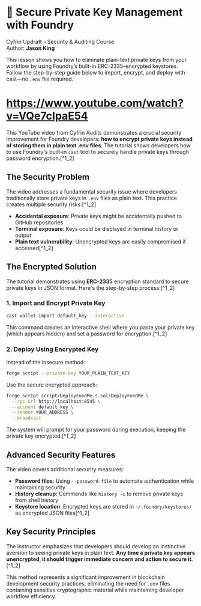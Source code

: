 # 🔐 Secure Private Key Management with Foundry

Cyfrin Updraft – Security & Auditing Course  
Author: **Jason King**  

This lesson shows you how to eliminate plain-text private keys from your workflow by using Foundry’s built-in ERC-2335–encrypted keystores. Follow the step-by-step guide below to import, encrypt, and deploy with cast—no `.env` file required.


# https://www.youtube.com/watch?v=VQe7cIpaE54

This YouTube video from Cyfrin Audits demonstrates a crucial security improvement for Foundry developers: **how to encrypt private keys instead of storing them in plain text .env files**. The tutorial shows developers how to use Foundry's built-in `cast` tool to securely handle private keys through password encryption.[^1_2]

## The Security Problem

The video addresses a fundamental security issue where developers traditionally store private keys in `.env` files as plain text. This practice creates multiple security risks:[^1_2]

- **Accidental exposure**: Private keys might be accidentally pushed to GitHub repositories
- **Terminal exposure**: Keys could be displayed in terminal history or output
- **Plain text vulnerability**: Unencrypted keys are easily compromised if accessed[^1_2]


## The Encrypted Solution

The tutorial demonstrates using **ERC-2335** encryption standard to secure private keys in JSON format. Here's the step-by-step process:[^1_2]

### 1. Import and Encrypt Private Key

```bash
cast wallet import default_key --interactive
```

This command creates an interactive shell where you paste your private key (which appears hidden) and set a password for encryption.[^1_2]

### 2. Deploy Using Encrypted Key

Instead of the insecure method:

```bash
forge script --private-key YOUR_PLAIN_TEXT_KEY
```

Use the secure encrypted approach:

```bash
forge script script/DeployFundMe.s.sol:DeployFundMe \
  --rpc-url http://localhost:8545 \
  --account default_key \
  --sender YOUR_ADDRESS \
  --broadcast
```

The system will prompt for your password during execution, keeping the private key encrypted.[^1_2]

## Advanced Security Features

The video covers additional security measures:

- **Password files**: Using `--password-file` to automate authentication while maintaining security
- **History cleanup**: Commands like `history -c` to remove private keys from shell history
- **Keystore location**: Encrypted keys are stored in `~/.foundry/keystores/` as encrypted JSON files[^1_2]


## Key Security Principles

The instructor emphasizes that developers should develop an instinctive aversion to seeing private keys in plain text. **Any time a private key appears unencrypted, it should trigger immediate concern and action to secure it**.[^1_2]

This method represents a significant improvement in blockchain development security practices, eliminating the need for `.env` files containing sensitive cryptographic material while maintaining developer workflow efficiency.

